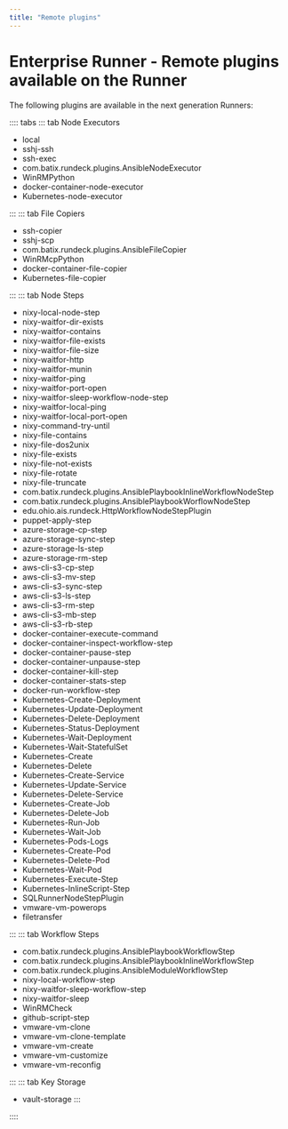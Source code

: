 ```yaml
---
title: "Remote plugins"
---
```

# Enterprise Runner - Remote plugins available on the Runner
The following plugins are available in the next generation Runners:
 
:::: tabs
::: tab Node Executors
- local
- sshj-ssh
- ssh-exec
- com.batix.rundeck.plugins.AnsibleNodeExecutor
- WinRMPython
- docker-container-node-executor
- Kubernetes-node-executor

:::
::: tab File Copiers
- ssh-copier
- sshj-scp
- com.batix.rundeck.plugins.AnsibleFileCopier
- WinRMcpPython
- docker-container-file-copier
- Kubernetes-file-copier

:::
::: tab Node Steps
- nixy-local-node-step
- nixy-waitfor-dir-exists
- nixy-waitfor-contains
- nixy-waitfor-file-exists
- nixy-waitfor-file-size
- nixy-waitfor-http
- nixy-waitfor-munin
- nixy-waitfor-ping
- nixy-waitfor-port-open
- nixy-waitfor-sleep-workflow-node-step
- nixy-waitfor-local-ping
- nixy-waitfor-local-port-open
- nixy-command-try-until
- nixy-file-contains
- nixy-file-dos2unix
- nixy-file-exists
- nixy-file-not-exists
- nixy-file-rotate
- nixy-file-truncate
- com.batix.rundeck.plugins.AnsiblePlaybookInlineWorkflowNodeStep
- com.batix.rundeck.plugins.AnsiblePlaybookWorflowNodeStep
- edu.ohio.ais.rundeck.HttpWorkflowNodeStepPlugin
- puppet-apply-step
- azure-storage-cp-step
- azure-storage-sync-step
- azure-storage-ls-step
- azure-storage-rm-step
- aws-cli-s3-cp-step
- aws-cli-s3-mv-step
- aws-cli-s3-sync-step
- aws-cli-s3-ls-step
- aws-cli-s3-rm-step
- aws-cli-s3-mb-step
- aws-cli-s3-rb-step
- docker-container-execute-command
- docker-container-inspect-workflow-step
- docker-container-pause-step
- docker-container-unpause-step
- docker-container-kill-step
- docker-container-stats-step
- docker-run-workflow-step
- Kubernetes-Create-Deployment
- Kubernetes-Update-Deployment
- Kubernetes-Delete-Deployment
- Kubernetes-Status-Deployment
- Kubernetes-Wait-Deployment
- Kubernetes-Wait-StatefulSet
- Kubernetes-Create
- Kubernetes-Delete
- Kubernetes-Create-Service
- Kubernetes-Update-Service
- Kubernetes-Delete-Service
- Kubernetes-Create-Job
- Kubernetes-Delete-Job
- Kubernetes-Run-Job
- Kubernetes-Wait-Job
- Kubernetes-Pods-Logs
- Kubernetes-Create-Pod
- Kubernetes-Delete-Pod
- Kubernetes-Wait-Pod
- Kubernetes-Execute-Step
- Kubernetes-InlineScript-Step
- SQLRunnerNodeStepPlugin
- vmware-vm-powerops
- filetransfer

:::
::: tab Workflow Steps
- com.batix.rundeck.plugins.AnsiblePlaybookWorkflowStep
- com.batix.rundeck.plugins.AnsiblePlaybookInlineWorkflowStep
- com.batix.rundeck.plugins.AnsibleModuleWorkflowStep
- nixy-local-workflow-step
- nixy-waitfor-sleep-workflow-step
- nixy-waitfor-sleep
- WinRMCheck
- github-script-step
- vmware-vm-clone
- vmware-vm-clone-template
- vmware-vm-create
- vmware-vm-customize
- vmware-vm-reconfig

:::
::: tab Key Storage
- vault-storage
:::


::::
